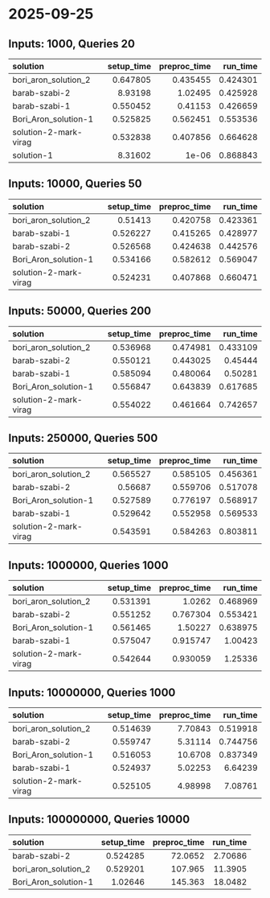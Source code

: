 # 2025-09-25

## Inputs: 1000, Queries 20

| solution              |   setup_time |   preproc_time |   run_time |
|:----------------------|-------------:|---------------:|-----------:|
| bori_aron_solution_2  |     0.647805 |       0.435455 |   0.424301 |
| barab-szabi-2         |     8.93198  |       1.02495  |   0.425928 |
| barab-szabi-1         |     0.550452 |       0.41153  |   0.426659 |
| Bori_Aron_solution-1  |     0.525825 |       0.562451 |   0.553536 |
| solution-2-mark-virag |     0.532838 |       0.407856 |   0.664628 |
| solution-1            |     8.31602  |       1e-06    |   0.868843 |

## Inputs: 10000, Queries 50

| solution              |   setup_time |   preproc_time |   run_time |
|:----------------------|-------------:|---------------:|-----------:|
| bori_aron_solution_2  |     0.51413  |       0.420758 |   0.423361 |
| barab-szabi-1         |     0.526227 |       0.415265 |   0.428977 |
| barab-szabi-2         |     0.526568 |       0.424638 |   0.442576 |
| Bori_Aron_solution-1  |     0.534166 |       0.582612 |   0.569047 |
| solution-2-mark-virag |     0.524231 |       0.407868 |   0.660471 |

## Inputs: 50000, Queries 200

| solution              |   setup_time |   preproc_time |   run_time |
|:----------------------|-------------:|---------------:|-----------:|
| bori_aron_solution_2  |     0.536968 |       0.474981 |   0.433109 |
| barab-szabi-2         |     0.550121 |       0.443025 |   0.45444  |
| barab-szabi-1         |     0.585094 |       0.480064 |   0.50281  |
| Bori_Aron_solution-1  |     0.556847 |       0.643839 |   0.617685 |
| solution-2-mark-virag |     0.554022 |       0.461664 |   0.742657 |

## Inputs: 250000, Queries 500

| solution              |   setup_time |   preproc_time |   run_time |
|:----------------------|-------------:|---------------:|-----------:|
| bori_aron_solution_2  |     0.565527 |       0.585105 |   0.456361 |
| barab-szabi-2         |     0.56687  |       0.559706 |   0.517078 |
| Bori_Aron_solution-1  |     0.527589 |       0.776197 |   0.568917 |
| barab-szabi-1         |     0.529642 |       0.552958 |   0.569533 |
| solution-2-mark-virag |     0.543591 |       0.584263 |   0.803811 |

## Inputs: 1000000, Queries 1000

| solution              |   setup_time |   preproc_time |   run_time |
|:----------------------|-------------:|---------------:|-----------:|
| bori_aron_solution_2  |     0.531391 |       1.0262   |   0.468969 |
| barab-szabi-2         |     0.551252 |       0.767304 |   0.553421 |
| Bori_Aron_solution-1  |     0.561465 |       1.50227  |   0.638975 |
| barab-szabi-1         |     0.575047 |       0.915747 |   1.00423  |
| solution-2-mark-virag |     0.542644 |       0.930059 |   1.25336  |

## Inputs: 10000000, Queries 1000

| solution              |   setup_time |   preproc_time |   run_time |
|:----------------------|-------------:|---------------:|-----------:|
| bori_aron_solution_2  |     0.514639 |        7.70843 |   0.519918 |
| barab-szabi-2         |     0.559747 |        5.31114 |   0.744756 |
| Bori_Aron_solution-1  |     0.516053 |       10.6708  |   0.837349 |
| barab-szabi-1         |     0.524937 |        5.02253 |   6.64239  |
| solution-2-mark-virag |     0.525105 |        4.98998 |   7.08761  |

## Inputs: 100000000, Queries 10000

| solution             |   setup_time |   preproc_time |   run_time |
|:---------------------|-------------:|---------------:|-----------:|
| barab-szabi-2        |     0.524285 |        72.0652 |    2.70686 |
| bori_aron_solution_2 |     0.529201 |       107.965  |   11.3905  |
| Bori_Aron_solution-1 |     1.02646  |       145.363  |   18.0482  |